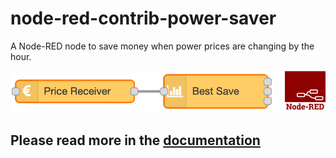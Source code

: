# node-red-contrib-power-saver

A Node-RED node to save money when power prices are changing by the hour.

![Logo](docs/.vuepress/public/logo.png)

## Please read more in the [documentation](https://powersaver.no/)
